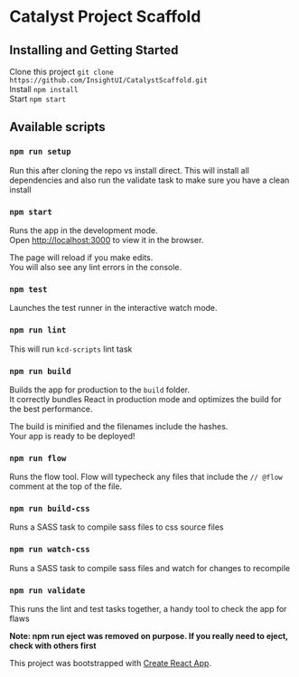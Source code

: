 # Catalyst Project Scaffold

## Installing and Getting Started

Clone this project `git clone https://github.com/InsightUI/CatalystScaffold.git`<br>
Install `npm install`<br>
Start `npm start`

## Available scripts

### `npm run setup`

Run this after cloning the repo vs install direct. This will install all dependencies and also run the validate task to make sure you have a clean install

### `npm start`

Runs the app in the development mode.<br>
Open [http://localhost:3000](http://localhost:3000) to view it in the browser.

The page will reload if you make edits.<br>
You will also see any lint errors in the console.

### `npm test`

Launches the test runner in the interactive watch mode.<br>

### `npm run lint`

This will run `kcd-scripts` lint task

### `npm run build`

Builds the app for production to the `build` folder.<br>
It correctly bundles React in production mode and optimizes the build for the best performance.

The build is minified and the filenames include the hashes.<br>
Your app is ready to be deployed!

### `npm run flow`

Runs the flow tool. Flow will typecheck any files that include the `// @flow` comment at the top
of the file.

### `npm run build-css`

Runs a SASS task to compile sass files to css source files

### `npm run watch-css`

Runs a SASS task to compile sass files and watch for changes to recompile

### `npm run validate`

This runs the lint and test tasks together, a handy tool to check the app for flaws

**Note: npm run eject was removed on purpose. If you really need to eject, check with others first**

This project was bootstrapped with [Create React App](https://github.com/facebookincubator/create-react-app).
